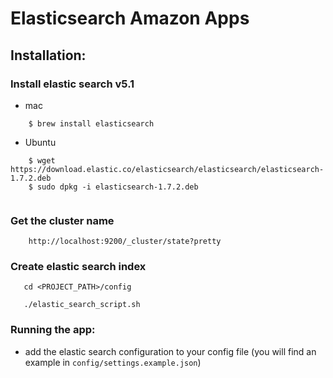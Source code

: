 # Elasticsearch Amazon Apps

## Installation:

### Install elastic search v5.1

- mac
```
    $ brew install elasticsearch 
```

- Ubuntu

```
    $ wget https://download.elastic.co/elasticsearch/elasticsearch/elasticsearch-1.7.2.deb
    $ sudo dpkg -i elasticsearch-1.7.2.deb
    
```

### Get the cluster name
```
	http://localhost:9200/_cluster/state?pretty
```
### Create elastic search index
```
   cd <PROJECT_PATH>/config
   
   ./elastic_search_script.sh
```




### Running the app:

- add the elastic search configuration to your config file  (you will find an example in `config/settings.example.json`) 
